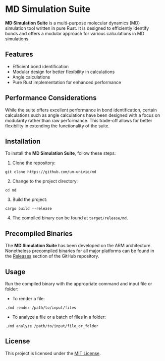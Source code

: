 # MD Simulation Suite

**MD Simulation Suite** is a multi-purpose molecular dynamics (MD) simulation tool written in pure Rust. It is designed to efficiently identify bonds and offers a modular approach for various calculations in MD simulations.

## Features

- Efficient bond identification
- Modular design for better flexibility in calculations
- Angle calculations
- Pure Rust implementation for enhanced performance

## Performance Considerations

While the suite offers excellent performance in bond identification, certain calculations such as angle calculations have been designed with a focus on modularity rather than raw performance. This trade-off allows for better flexibility in extending the functionality of the suite.

## Installation

To install the **MD Simulation Suite**, follow these steps:

1. Clone the repository:

```
git clone https://github.com/um-univie/md
```


2. Change to the project directory:

```
cd md
```

3. Build the project:

```
cargo build --release
```

4. The compiled binary can be found at `target/release/md`.

## Precompiled Binaries

The **MD Simulation Suite** has been developed on the ARM architecture. Nonetheless precompiled binaries for all major platforms can be found in the [Releases](https://github.com/your_username/md_simulation_suite/releases) section of the GitHub repository.

## Usage

Run the compiled binary with the appropriate command and input file or folder:

- To render a file:
```
./md render /path/to/input/files
```

- To analyze a file or a batch of files in a folder:
```
./md analyze /path/to/input/file_or_folder
```
## License

This project is licensed under the [MIT License](LICENSE).


